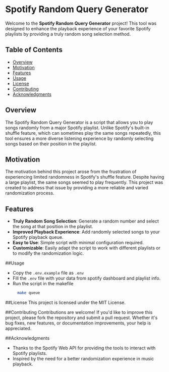 # Spotify Random Query Generator
Welcome to the **Spotify Random Query Generator** project! This tool was designed to enhance the playback experience of your favorite Spotify playlists by providing a truly random song selection method.

## Table of Contents
- [Overview](#overview)
- [Motivation](#motivation)
- [Features](#features)
- [Usage](#usage)
- [License](#license)
- [Contributing](#contributing)
- [Acknowledgments](#acknowledgments)

## Overview
The Spotify Random Query Generator is a script that allows you to play songs randomly from a major Spotify playlist. Unlike Spotify's built-in shuffle feature, which can sometimes play the same songs repeatedly, this tool ensures a more diverse listening experience by randomly selecting songs based on their position in the playlist.

## Motivation
The motivation behind this project arose from the frustration of experiencing limited randomness in Spotify's shuffle feature. Despite having a large playlist, the same songs seemed to play frequently. This project was created to address that issue by providing a more reliable and varied randomization process.

## Features
- **Truly Random Song Selection**: Generate a random number and select the song at that position in the playlist.
- **Improved Playback Experience**: Add randomly selected songs to your Spotify playback queue.
- **Easy to Use**: Simple script with minimal configuration required.
- **Customizable**: Easily adapt the script to work with different playlists or to modify the randomization logic.

##Usage
- Copy the ```.env.example``` file as ```.env```
- Fill the ```.env``` file with your data from spotify dashboard and playlist info.
- Run the script in the makefile
  ```bash
    make queue
  ```

##License
This project is licensed under the MIT License.

##Contributing
Contributions are welcome! If you'd like to improve this project, please fork the repository and submit a pull request. Whether it's bug fixes, new features, or documentation improvements, your help is appreciated.

##Acknowledgments

- Thanks to the Spotify Web API for providing the tools to interact with Spotify playlists.
- Inspired by the need for a better randomization experience in music playback.
